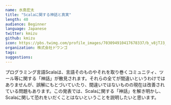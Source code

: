 ```yaml
---
name: 水島宏太
title: "Scalaに関する神話と真実"
length: 40
audience: Beginner
language: Japanese
twitter: kmizu
github: kmizu
icon: https://pbs.twimg.com/profile_images/703094910417678337/b_v8jTJ3_400x400.jpg
organization: 株式会社ドワンゴ
tags:
suggestions:
---
```

プログラミング言語Scalaは、言語そのものやそれを取り巻くコミュニティ、ツール等に関する「神話」が散見されます。それらの全てが間違いというわけではありませんが、誤解にもとづいていたり、間違いではないものの現在は改善されている問題もあります。この発表では、Scalaに関する「神話」を解き明かし、Scalaに関して恐れをいだくことはないということを説明したいと思います。
